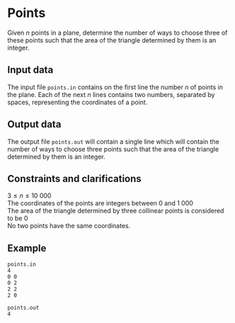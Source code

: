 # Points

Given $n$ points in a plane, determine the number of ways to choose three of these points such that the area of the triangle determined by them is an integer.

## Input data

The input file `points.in` contains on the first line the number $n$ of points in the plane. Each of the next $n$ lines contains two numbers, separated by spaces, representing the coordinates of a point.

## Output data

The output file `points.out` will contain a single line which will contain the number of ways to choose three points such that the area of the triangle determined by them is an integer.

## Constraints and clarifications

$3 \leq n \leq 10\ 000$  
The coordinates of the points are integers between $0$ and $1\ 000$  
The area of the triangle determined by three collinear points is considered to be $0$  
No two points have the same coordinates.

## Example

`points.in`  
`4`  
`0 0`  
`0 2`  
`2 2`  
`2 0`  

`points.out`  
`4`